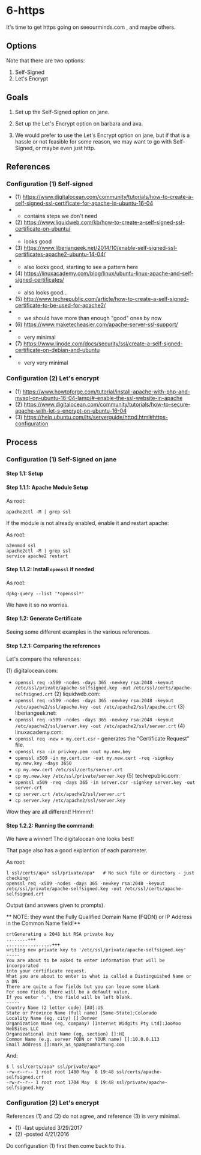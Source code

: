 
# 6-https

It's time to get https going on seeourminds.com , and maybe others.

## Options

Note that there are two options:

1) Self-Signed
2) Let's Encrypt

## Goals

1) Set up the Self-Signed option on jane.

2) Set up the Let's Encrypt option on barbara and ava.

3) We would prefer to use the Let's Encrypt option on jane, but
if that is a hassle or not feasible for some reason,
we may want to go with Self-Signed, or maybe even just http.

## References

### Configuration (1) Self-signed

- (1) https://www.digitalocean.com/community/tutorials/how-to-create-a-self-signed-ssl-certificate-for-apache-in-ubuntu-16-04
- - contains steps we don't need
- (2) https://www.liquidweb.com/kb/how-to-create-a-self-signed-ssl-certificate-on-ubuntu/
- - looks good
- (3) https://www.liberiangeek.net/2014/10/enable-self-signed-ssl-certificates-apache2-ubuntu-14-04/
- - also looks good, starting to see a pattern here
- (4) https://linuxacademy.com/blog/linux/ubuntu-linux-apache-and-self-signed-certificates/
- - also looks good...
- (5) http://www.techrepublic.com/article/how-to-create-a-self-signed-certificate-to-be-used-for-apache2/
- - we should have more than enough "good" ones by now
- (6) https://www.maketecheasier.com/apache-server-ssl-support/
- - very minimal
- (7) https://www.linode.com/docs/security/ssl/create-a-self-signed-certificate-on-debian-and-ubuntu
- - very very minimal

### Configuration (2) Let's encrypt

- (1) https://www.howtoforge.com/tutorial/install-apache-with-php-and-mysql-on-ubuntu-16-04-lamp/#-enable-the-ssl-website-in-apache
- (2) https://www.digitalocean.com/community/tutorials/how-to-secure-apache-with-let-s-encrypt-on-ubuntu-16-04
- (3) https://help.ubuntu.com/lts/serverguide/httpd.html#https-configuration

## Process

### Configuration (1) Self-Signed on jane

#### Step 1.1: Setup

#### Step 1.1.1: Apache Module Setup

As root:
```
apache2ctl -M | grep ssl
```

If the module is not already enabled, enable it and restart apache:

As root:
```
a2enmod ssl
apache2ctl -M | grep ssl
service apache2 restart
```

#### Step 1.1.2: Install `openssl` if needed

As root:
```
dpkg-query --list '*openssl*'
```

We have it so no worries.

#### Step 1.2: Generate Certificate

Seeing some different examples in the various references.

#### Step 1.2.1: Comparing the references

Let's compare the references:

(1) digitalocean.com:
- `openssl req -x509 -nodes -days 365 -newkey rsa:2048 -keyout /etc/ssl/private/apache-selfsigned.key -out /etc/ssl/certs/apache-selfsigned.crt`
(2) liquidweb.com:
- `openssl req -x509 -nodes -days 365 -newkey rsa:2048 -keyout /etc/apache2/ssl/apache.key -out /etc/apache2/ssl/apache.crt`
(3) liberiangeek.net:
- `openssl req -x509 -nodes -days 365 -newkey rsa:2048 -keyout /etc/apache2/ssl/server.key -out /etc/apache2/ssl/server.crt`
(4) linuxacademy.com:
- `openssl req -new > my.cert.csr` - generates the "Certificate Request" file.
- `openssl rsa -in privkey.pem -out my.new.key`
- `openssl x509 -in my.cert.csr -out my.new.cert -req -signkey my.new.key -days 3650`
- `cp my.new.cert /etc/ssl/certs/server.crt`
- `cp my.new.key /etc/ssl/private/server.key`
(5) techrepublic.com:
- `openssl x509 -req -days 365 -in server.csr -signkey server.key -out server.crt`
- `cp server.crt /etc/apache2/ssl/server.crt`
- `cp server.key /etc/apache2/ssl/server.key`

Wow they are all different!  Hmmm!!

#### Step 1.2.2: Running the command:

We have a winner! The digitalocean one looks best!

That page also has a good explantion of each parameter.

As root:
```
l ssl/certs/apa* ssl/private/apa*   # No such file or directory - just checking!
openssl req -x509 -nodes -days 365 -newkey rsa:2048 -keyout /etc/ssl/private/apache-selfsigned.key -out /etc/ssl/certs/apache-selfsigned.crt
```

Output (and answers given to prompts).

** NOTE: they want the Fully Qualified Domain Name (FQDN) or
IP Address in the Common Name field!**

```
crtGenerating a 2048 bit RSA private key
........+++
.................+++
writing new private key to '/etc/ssl/private/apache-selfsigned.key'
-----
You are about to be asked to enter information that will be incorporated
into your certificate request.
What you are about to enter is what is called a Distinguished Name or a DN.
There are quite a few fields but you can leave some blank
For some fields there will be a default value,
If you enter '.', the field will be left blank.
-----
Country Name (2 letter code) [AU]:US
State or Province Name (full name) [Some-State]:Colorado
Locality Name (eg, city) []:Denver
Organization Name (eg, company) [Internet Widgits Pty Ltd]:JooMoo WebSites LLC
Organizational Unit Name (eg, section) []:HQ
Common Name (e.g. server FQDN or YOUR name) []:10.0.0.113
Email Address []:mark_as_spam@tomhartung.com
```

And:

```
$ l ssl/certs/apa* ssl/private/apa*
-rw-r--r-- 1 root root 1480 May  8 19:48 ssl/certs/apache-selfsigned.crt
-rw-r--r-- 1 root root 1704 May  8 19:48 ssl/private/apache-selfsigned.key
```









### Configuration (2) Let's encrypt

References (1) and (2) do not agree, and reference (3) is very minimal.

- (1) -last updated 3/29/2017
- (2) -posted 4/21/2016

Do configuration (1) first then come back to this.

